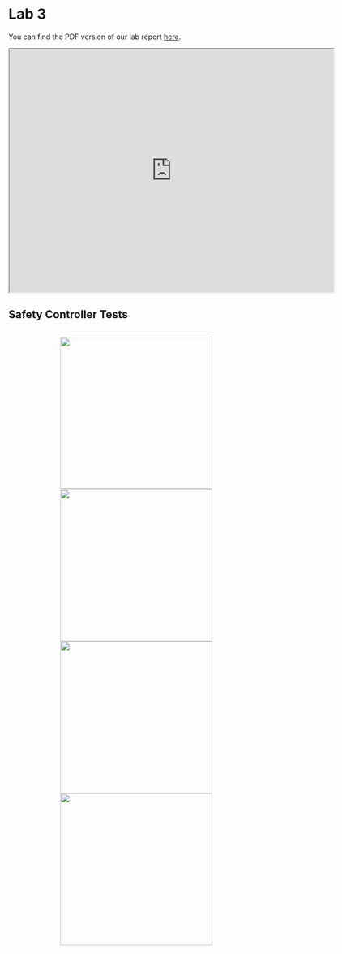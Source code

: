 Lab 3
=====

You can find the PDF version of our lab report [here](https://drive.google.com/file/d/1FVIkmWdaSe2OyTu_l8AlUdAgZb04LqoW/view?usp=sharing).

<p align="center">
	<iframe src="https://drive.google.com/file/d/1FVIkmWdaSe2OyTu_l8AlUdAgZb04LqoW/preview" width="640" height="480"></iframe>
</p>

## Safety Controller Tests


<style>
	.image-grid {
		display: grid;
		grid-template-columns: auto auto;
		margin: 5px;
	}
</style>

<div class="image-grid">

<p align="center">
  	<img width="300" src="assets/images/wall_follower/sf_1.gif">
	<img width="300" src="assets/images/wall_follower/sf_2.gif">
	<img width="300" src="assets/images/wall_follower/sf_3.gif">
	<img width="300" src="assets/images/wall_follower/sf_4.gif">
</p>

</div>